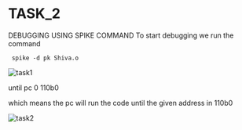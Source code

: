 # TASK_2
DEBUGGING USING SPIKE COMMAND
To start debugging we run the command

     spike -d pk Shiva.o

![task1](https://github.com/user-attachments/assets/21382eef-7b81-40cd-9d13-788c244f1b05)

until pc 0 110b0

which means the pc will run the code until the given address in 110b0

![task2](https://github.com/user-attachments/assets/408a4617-1b02-4ddf-a9bc-3ac1709256a2)
